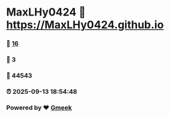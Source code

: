 # MaxLHy0424 :link: https://MaxLHy0424.github.io 
### :page_facing_up: [16](https://MaxLHy0424.github.io/tag.html) 
### :speech_balloon: 3 
### :hibiscus: 44543 
### :alarm_clock: 2025-09-13 18:54:48 
### Powered by :heart: [Gmeek](https://github.com/Meekdai/Gmeek)

